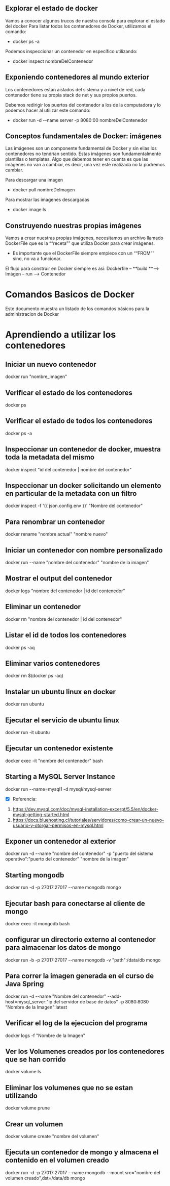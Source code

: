 ## Explorar el estado de docker

Vamos a conocer algunos trucos de nuestra consola para explorar el estado del docker
Para listar todos los contenedores de Docker, utilizamos el comando:

* docker ps -a
  
Podemos inspeccionar un contenedor en específico utilizando:

* docker inspect nombreDelContenedor
  
## Exponiendo contenedores al mundo exterior

Los contenedores están aislados del sistema y a nivel de red, cada contenedor tiene su propia stack de net y sus propios puertos.

Debemos redirigir los puertos del contenedor a los de la computadora y lo podemos hacer al utilizar este comando:

* docker run -d --name server -p 8080:00  nombreDelContenedor

## Conceptos fundamentales de Docker: imágenes
Las imágenes son un componente fundamental de Docker y sin ellas los contenedores no tendrían sentido. Estas imágenes son fundamentalmente plantillas o templates.
Algo que debemos tener en cuenta es que las imágenes no van a cambiar, es decir, una vez este realizada no la podremos cambiar.

Para descargar una imagen
* docker pull nombreDeImagen

Para mostrar las imagenes descargadas
* docker image ls

## Construyendo nuestras propias imágenes

Vamos a crear nuestras propias imágenes, necesitamos un archivo llamado DockerFile que es la ““receta”” que utiliza Docker para crear imágenes.

* Es importante que el DockerFile siempre empiece con un ““FROM”” sino, no va a funcionar.

El flujo para construir en Docker siempre es así:
Dockerfile – **build **–> Imágen – run --> Contenedor

# Comandos Basicos de Docker
Este documento muestra un listado de los comandos básicos para la administracion de Docker

# Aprendiendo a utilizar los contenedores

## Iniciar un nuevo contenedor
docker run "nombre_imagen" 

## Verificar el estado de los contenedores
docker ps

## Verificar el estado de todos los contenedores
docker ps -a

## Inspeccionar un contenedor de docker, muestra toda la metadata del mismo
docker inspect "id del contenedor | nombre del contenedor"

## Inspeccionar un docker solicitando un elemento en particular de la metadata con un filtro
docker inspect -f '{{ json.config.env }}' "Nombre del contenedor"

## Para renombrar un contenedor
docker rename "nombre actual" "nombre nuevo"

## Iniciar un contenedor con nombre personalizado
docker run --name "nombre del contenedor" "nombre de la imagen"

## Mostrar el output del contenedor
docker logs "nombre del contenedor | id del contenedor"

## Eliminar un contenedor
docker rm "nombre del contenedor | id del contenedor"

## Listar el id de todos los contenedores
docker ps -aq

## Eliminar varios contenedores
docker rm $(docker ps -aq)

## Instalar un ubuntu linux en docker
docker run ubuntu

## Ejecutar el servicio de ubuntu linux
docker run -it ubuntu

## Ejecutar un contenedor existente
docker exec -it "nombre del contenedor" bash

## Starting a MySQL Server Instance
docker run --name=mysql1 -d mysql/mysql-server
- [x] Referencia:
1. https://dev.mysql.com/doc/mysql-installation-excerpt/5.5/en/docker-mysql-getting-started.html
2. https://docs.bluehosting.cl/tutoriales/servidores/como-crear-un-nuevo-usuario-y-otorgar-permisos-en-mysql.html

## Exponer un contenedor al exterior
docker run -d --name "nombre del contenedor" -p "puerto del sistema operativo":"puerto del contenedor" "nombre de la imagen"

## Starting mongodb
docker run -d -p 27017:27017 --name mongodb mongo

## Ejecutar bash para conectarse al cliente de mongo
docker exec -it mongodb bash

## configurar un directorio externo al contenedor para almacenar los datos de mongo
docker run -b -p 27017:27017 --name mongodb -v "path":/data/db mongo

## Para correr la imagen generada en el curso de Java Spring
docker run -d --name "Nombre del contenedor" --add-host=mysql_server:"ip del servidor de base de datos" -p 8080:8080 "Nombre de la Imagen":latest

## Verificar el log de la ejecucion del programa
docker logs -f "Nombre de la Imagen"

## Ver los Volumenes creados por los contenedores que se han corrido
docker volume ls

## Eliminar los volumenes que no se estan utilizando
docker volume prune

## Crear un volumen
docker volume create "nombre del volumen"

## Ejecuta un contenedor de mongo y almacena el contenido en el volumen creado
docker run -d -p 27017:27017 --name mongodb --mount src="nombre del volumen creado",dst=/data/db mongo
